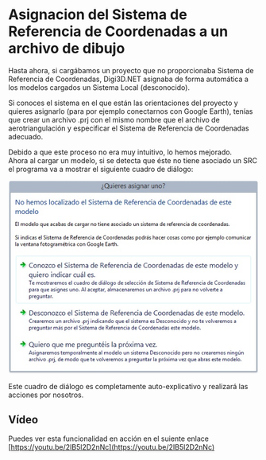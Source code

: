 # Asignacion del Sistema de Referencia de Coordenadas a un archivo de dibujo

Hasta ahora, si cargábamos un proyecto que no proporcionaba Sistema de Referencia de Coordenadas, Digi3D.NET asignaba de forma automática a los modelos cargados un Sistema Local (desconocido).

Si conoces el sistema en el que están las orientaciones del proyecto y quieres asignarlo (para por ejemplo conectarnos con Google Earth), tenías que crear un archivo .prj con el mismo nombre que el archivo de aerotriangulación y especificar el Sistema de Referencia de Coordenadas adecuado.

Debido a que este proceso no era muy intuitivo, lo hemos mejorado.\
Ahora al cargar un modelo, si se detecta que éste no tiene asociado un SRC el programa va a mostrar el siguiente cuadro de diálogo:

![Cuadro de diálogo solicitando asignar un sistema de referencia de coordenadas a un modelo](../../../../.gitbook/assets/asignar-uno.jpg)

Este cuadro de diálogo es completamente auto-explicativo y realizará las acciones por nosotros.

## Vídeo

Puedes ver esta funcionalidad en acción en el suiente enlace [https://youtu.be/2IB5l2D2nNc](https://youtu.be/2IB5l2D2nNc)
